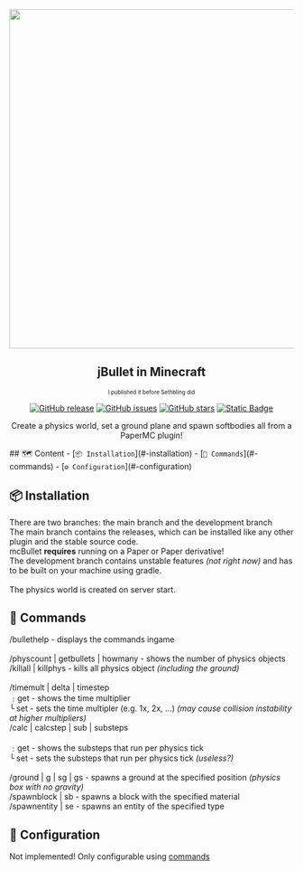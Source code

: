 <div align="center">
  
<img src="https://github.com/user-attachments/assets/40181e90-d280-4217-a55e-5c3576869aa9" width="600px" />

<h2> jBullet in Minecraft </h2>
<sub><sup>I published it before Sethbling did</sup></sub>

[![GitHub release](https://img.shields.io/github/v/release/azazelcodes/mcbullet?color=blue&label=release)]()
[![GitHub issues](https://img.shields.io/github/issues/azazelcodes/mcbullet?color=red)]()
[![GitHub stars](https://img.shields.io/github/stars/azazelcodes/mcbullet)]()
[![Static Badge](https://img.shields.io/badge/paper?logo=educative&logoColor=%231F2937&label=built%20with&color=%233B82F6&link=https%3A%2F%2Fpapermc.io%2Fsoftware%2Fpaper)]() <!-- why no work -->

Create a physics world, set a ground plane and spawn softbodies all from a PaperMC plugin!
</div>
## 🗺️ Content
- [<code>📦 Installation</code>](#-installation)
- [<code>📝 Commands</code>](#-commands)
- [<code>⚙️ Configuration</code>](#-configuration)

## 📦 Installation
There are two branches: the main branch and the development branch <br>
The main branch contains the releases, which can be installed like any other plugin and the stable source code. <br>
mcBullet **requires** running on a Paper or Paper derivative! <br>
The development branch contains unstable features *(not right now)* and has to be built on your machine using gradle. <br>
<br>
The physics world is created on server start.

## 📝 Commands
/bullethelp - displays the commands ingame <br>
<br>
/physcount | getbullets | howmany - shows the number of physics objects <br>
/killall | killphys - kills all physics object *(including the ground)* <br>
<br>
/timemult | delta | timestep <br>
﹕get - shows the time multiplier <br>
╰ set <multiplier> - sets the time multipler (e.g. 1x, 2x, ...) *(may cause collision instability at higher multipliers)* <br>
/calc | calcstep | sub | substeps <br>
<br>
﹕get - shows the substeps that run per physics tick <br>
╰ set <multiplier> - sets the substeps that run per physics tick *(useless?)* <br>
<br>
/ground | g | sg | gs <loc1> <loc2> - spawns a ground at the specified position *(physics box with no gravity)* <br>
/spawnblock | sb <blocktype> - spawns a block with the specified material <br>
/spawnentity | se <entitytype> - spawns an entity of the specified type <br>

## 🔧 Configuration
Not implemented! Only configurable using [commands](#-commands)
